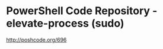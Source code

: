 <!--
id: 606217271
link: http://kevinisom.info/post/606217271/powershell-code-repository-elevate-process-sudo
slug: powershell-code-repository-elevate-process-sudo
date: Mon May 17 2010 18:44:46 GMT+1200 (NZST)
raw: {"blog_name":"kevinisom","id":606217271,"post_url":"http://kevinisom.info/post/606217271/powershell-code-repository-elevate-process-sudo","slug":"powershell-code-repository-elevate-process-sudo","type":"link","date":"2010-05-17 06:44:46 GMT","timestamp":1274078686,"state":"published","format":"html","reblog_key":"OscTyNwk","tags":[],"short_url":"http://tmblr.co/Zw68Yya8YGt","highlighted":[],"feed_item":"http://poshcode.org/696","from_feed_id":"650234","note_count":0,"title":"PowerShell Code Repository - elevate-process (sudo)","url":"http://poshcode.org/696","description":""}
publish: 2010-05-017
tags: 
title: PowerShell Code Repository - elevate-process (sudo)
-->


PowerShell Code Repository - elevate-process (sudo)
===================================================

<http://poshcode.org/696>

